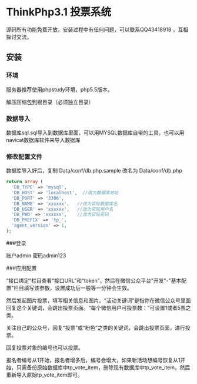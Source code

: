 # ThinkPhp3.1 投票系统

源码所有功能免费开放，安装过程中有任何问题，可以联系QQ43418918 ，互相探讨交流。


## 安装


### 环境

服务器推荐使用phpstudy环境，php5.5版本。

解压压缩包到根目录（必须独立目录）

### 数据导入

数据库sql.sql导入到数据库里面，可以用MYSQL数据库自带的工具，也可以用navicat数据库软件来导入数据库

### 修改配置文件

数据库导入好后，复制 Data/conf/db.php.sample 改名为 Data/conf/db.php

```php
return array (
  'DB_TYPE' => 'mysql',
  'DB_HOST' => 'localhost',  //改为数据库地址
  'DB_PORT' => '3306',
  'DB_NAME' => 'xxxxxx',   //改为实际数据库名
  'DB_USER' => 'xxxxxx',   //改为实际用户名
  'DB_PWD' => 'xxxxxx',    //改为实际密码
  'DB_PREFIX' => 'tp_',
  'agent_version' => 1,
);
```

###登录

账户admin  密码admin123

###应用配置

“接口绑定”栏目查看“接口URL”和“token”，然后在微信公众平台"开发"-"基本配置"栏目填写该参数，设置成功后一般等一分钟会生效。

然后发起图片投票，填写相关信息和图片。“活动关键词”是指你在微信公众号里面回复这个关键词，会跳出投票页面。“每个微信用户可投票数：”可设置1或者5票之类。

关注自己的公众号，回复“投票”或“粉色”之类的关键词，会跳出投票页面，进行投票。

回复投票对象的编号也可以投票。

报名者编号从1开始，报名者增多后，编号会增大，如果新活动想编号恢复从1开始，只需备份原始数据库中tp_vote_item，删除现有数据库中tp_vote_item，然后重新导入原始tp_vote_item即可。